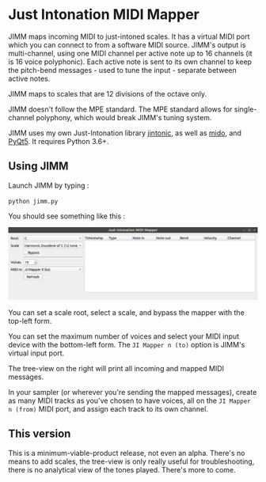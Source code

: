 # Just Intonation MIDI Mapper #

JIMM maps incoming MIDI to just-intoned scales. It has a virtual MIDI port which you can connect to from a software MIDI source. JIMM's output is multi-channel, using one MIDI channel per active note up to 16 channels (it is 16 voice polyphonic). Each active note is sent to its own channel to keep the pitch-bend messages - used to tune the input - separate between active notes.

JIMM maps to scales that are 12 divisions of the octave only.

JIMM doesn't follow the MPE standard. The MPE standard allows for single-channel polyphony, which would break JIMM's tuning system.

JIMM uses my own Just-Intonation library [jintonic](https://github.com/inegm/jintonic), as well as [mido](https://github.com/mido/mido), and [PyQt5](https://www.riverbankcomputing.com/software/pyqt/intro). It requires Python 3.6+.

## Using JIMM ##

Launch JIMM by typing :

`python jimm.py`

You should see something like this :

![alt text](assets/screenshot.png "JIMM's GUI")

You can set a scale root, select a scale, and bypass the mapper with the top-left form.

You can set the maximum number of voices and select your MIDI input device with the bottom-left form. The `JI Mapper n (to)` option is JIMM's virtual input port.

The tree-view on the right will print all incoming and mapped MIDI messages.

In your sampler (or wherever you're sending the mapped messages), create as many MIDI tracks as you've chosen to have voices, all on the `JI Mapper n (from)` MIDI port, and assign each track to its own channel.

## This version ##

This is a minimum-viable-product release, not even an alpha. There's no means to add scales, the tree-view is only really useful for troubleshooting, there is no analytical view of the tones played. There's more to come.
